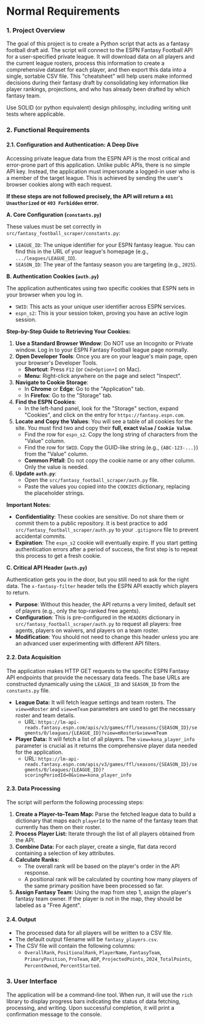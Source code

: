 # Normal Requirements

### 1. Project Overview

The goal of this project is to create a Python script that acts as a fantasy football draft aid. The script will connect to the ESPN Fantasy Football API for a user-specified private league. It will download data on all players and the current league rosters, process this information to create a comprehensive dataset for each player, and then export this data into a single, sortable CSV file. This "cheatsheet" will help users make informed decisions during their fantasy draft by consolidating key information like player rankings, projections, and who has already been drafted by which fantasy team.

Use SOLID (or python equivalent) design philosphy, including writing unit tests where applicable.

### 2. Functional Requirements

#### 2.1. Configuration and Authentication: A Deep Dive

Accessing private league data from the ESPN API is the most critical and error-prone part of this application. Unlike public APIs, there is no simple API key. Instead, the application must impersonate a logged-in user who is a member of the target league. This is achieved by sending the user's browser cookies along with each request.

**If these steps are not followed precisely, the API will return a `401 Unauthorized` or `403 Forbidden` error.**

**A. Core Configuration (`constants.py`)**

These values must be set correctly in `src/fantasy_football_scraper/constants.py`:

*   `LEAGUE_ID`: The unique identifier for your ESPN fantasy league. You can find this in the URL of your league's homepage (e.g., `.../leagues/LEAGUE_ID`).
*   `SEASON_ID`: The year of the fantasy season you are targeting (e.g., `2025`).

**B. Authentication Cookies (`auth.py`)**

The application authenticates using two specific cookies that ESPN sets in your browser when you log in.

*   `SWID`: This acts as your unique user identifier across ESPN services.
*   `espn_s2`: This is your session token, proving you have an active login session.

**Step-by-Step Guide to Retrieving Your Cookies:**

1.  **Use a Standard Browser Window**: Do NOT use an Incognito or Private window. Log in to your ESPN Fantasy Football league page normally.
2.  **Open Developer Tools**: Once you are on your league's main page, open your browser's Developer Tools.
    *   **Shortcut**: Press `F12` (or `Cmd+Option+I` on Mac).
    *   **Menu**: Right-click anywhere on the page and select "Inspect".
3.  **Navigate to Cookie Storage**:
    *   In **Chrome** or **Edge**: Go to the "Application" tab.
    *   In **Firefox**: Go to the "Storage" tab.
4.  **Find the ESPN Cookies**:
    *   In the left-hand panel, look for the "Storage" section, expand "Cookies", and click on the entry for `https://fantasy.espn.com`.
5.  **Locate and Copy the Values**: You will see a table of all cookies for the site. You must find two and copy their **full, exact `Value` / `Cookie Value`**.
    *   Find the row for `espn_s2`. Copy the long string of characters from the "Value" column.
    *   Find the row for `SWID`. Copy the GUID-like string (e.g., `{ABC-123-...}`) from the "Value" column.
    *   **Common Pitfall**: Do not copy the cookie name or any other column. Only the value is needed.
6.  **Update `auth.py`**:
    *   Open the `src/fantasy_football_scraper/auth.py` file.
    *   Paste the values you copied into the `COOKIES` dictionary, replacing the placeholder strings.

**Important Notes:**
*   **Confidentiality**: These cookies are sensitive. Do not share them or commit them to a public repository. It is best practice to add `src/fantasy_football_scraper/auth.py` to your `.gitignore` file to prevent accidental commits.
*   **Expiration**: The `espn_s2` cookie will eventually expire. If you start getting authentication errors after a period of success, the first step is to repeat this process to get a fresh cookie.

**C. Critical API Header (`auth.py`)**

Authentication gets you in the door, but you still need to ask for the right data. The `x-fantasy-filter` header tells the ESPN API exactly which players to return.

*   **Purpose**: Without this header, the API returns a very limited, default set of players (e.g., only the top-ranked free agents).
*   **Configuration**: This is pre-configured in the `HEADERS` dictionary in `src/fantasy_football_scraper/auth.py` to request all players: free agents, players on waivers, and players on a team roster.
*   **Modification**: You should not need to change this header unless you are an advanced user experimenting with different API filters.

#### 2.2. Data Acquisition
The application makes HTTP GET requests to the specific ESPN Fantasy API endpoints that provide the necessary data feeds. The base URLs are constructed dynamically using the `LEAGUE_ID` and `SEASON_ID` from the `constants.py` file.

*   **League Data:** It will fetch league settings and team rosters. The `view=mRoster` and `view=mTeam` parameters are used to get the necessary roster and team details.
    *   URL: `https://lm-api-reads.fantasy.espn.com/apis/v3/games/ffl/seasons/{SEASON_ID}/segments/0/leagues/{LEAGUE_ID}?view=mRoster&view=mTeam`
*   **Player Data:** It will fetch a list of all players. The `view=kona_player_info` parameter is crucial as it returns the comprehensive player data needed for the application.
    *   URL: `https://lm-api-reads.fantasy.espn.com/apis/v3/games/ffl/seasons/{SEASON_ID}/segments/0/leagues/{LEAGUE_ID}?scoringPeriodId=0&view=kona_player_info`

#### 2.3. Data Processing
The script will perform the following processing steps:
1.  **Create a Player-to-Team Map:** Parse the fetched league data to build a dictionary that maps each `playerId` to the name of the fantasy team that currently has them on their roster.
2.  **Process Player List:** Iterate through the list of all players obtained from the API.
3.  **Combine Data:** For each player, create a single, flat data record containing a selection of key attributes.
4.  **Calculate Ranks:**
    *   The overall rank will be based on the player's order in the API response.
    *   A positional rank will be calculated by counting how many players of the same primary position have been processed so far.
5.  **Assign Fantasy Team:** Using the map from step 1, assign the player's fantasy team owner. If the player is not in the map, they should be labeled as a "Free Agent".

#### 2.4. Output
*   The processed data for all players will be written to a CSV file.
*   The default output filename will be `fantasy_players.csv`.
*   The CSV file will contain the following columns:
    *   `OverallRank`, `PositionalRank`, `PlayerName`, `FantasyTeam`, `PrimaryPosition`, `ProTeam`, `ADP`, `ProjectedPoints`, `2024_TotalPoints`, `PercentOwned`, `PercentStarted`.

### 3. User Interface
The application will be a command-line tool. When run, it will use the `rich` library to display progress bars indicating the status of data fetching, processing, and writing. Upon successful completion, it will print a confirmation message to the console.
